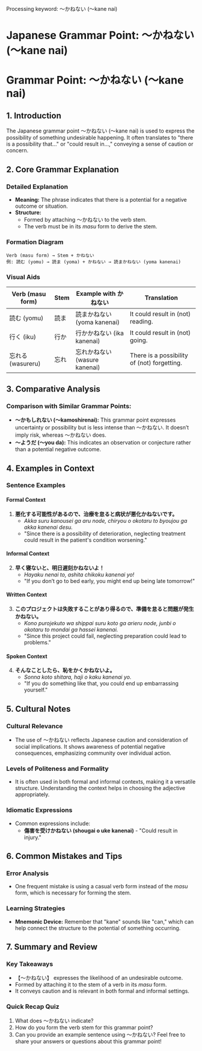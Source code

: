 Processing keyword: ～かねない (〜kane nai)
# Japanese Grammar Point: ～かねない (〜kane nai)
# Grammar Point: ～かねない (〜kane nai)
## 1. Introduction
The Japanese grammar point ～かねない (〜kane nai) is used to express the possibility of something undesirable happening. It often translates to "there is a possibility that..." or "could result in...," conveying a sense of caution or concern.
## 2. Core Grammar Explanation
### Detailed Explanation
- **Meaning:** The phrase indicates that there is a potential for a negative outcome or situation.
- **Structure:** 
  - Formed by attaching ～かねない to the verb stem. 
  - The verb must be in its *masu* form to derive the stem.
### Formation Diagram
```
Verb (masu form) → Stem + かねない
例: 読む (yomu) → 読ま (yoma) + かねない → 読まかねない (yoma kanenai)
```
### Visual Aids
| Verb (masu form) | Stem  | Example with かねない          | Translation                      |
|-------------------|-------|-------------------------------|----------------------------------|
| 読む (yomu)       | 読ま  | 読まかねない (yoma kanenai) | It could result in (not) reading. |
| 行く (iku)        | 行か  | 行かかねない (ika kanenai)  | It could result in (not) going.   |
| 忘れる (wasureru) | 忘れ  | 忘れかねない (wasure kanenai)| There is a possibility of (not) forgetting.|
## 3. Comparative Analysis
### Comparison with Similar Grammar Points:
- **～かもしれない (〜kamoshirenai):** This grammar point expresses uncertainty or possibility but is less intense than ～かねない. It doesn’t imply risk, whereas ～かねない does.
- **～ようだ (〜you da):** This indicates an observation or conjecture rather than a potential negative outcome.
## 4. Examples in Context
### Sentence Examples
#### Formal Context
1. **悪化する可能性があるので、治療を怠ると病状が悪化かねないです。**
   - *Akka suru kanousei ga aru node, chiryou o okotaru to byoujou ga akka kanenai desu.*
   - "Since there is a possibility of deterioration, neglecting treatment could result in the patient's condition worsening."
#### Informal Context
2. **早く寝ないと、明日遅刻かねないよ！**
   - *Hayaku nenai to, ashita chikoku kanenai yo!*
   - "If you don’t go to bed early, you might end up being late tomorrow!"
#### Written Context
3. **このプロジェクトは失敗することがあり得るので、準備を怠ると問題が発生かねない。**
   - *Kono purojekuto wa shippai suru koto ga arieru node, junbi o okotaru to mondai ga hassei kanenai.*
   - "Since this project could fail, neglecting preparation could lead to problems."
#### Spoken Context
4. **そんなことしたら、恥をかくかねないよ。**
   - *Sonna koto shitara, haji o kaku kanenai yo.*
   - "If you do something like that, you could end up embarrassing yourself."
## 5. Cultural Notes
### Cultural Relevance
- The use of ～かねない reflects Japanese caution and consideration of social implications. It shows awareness of potential negative consequences, emphasizing community over individual action.
### Levels of Politeness and Formality
- It is often used in both formal and informal contexts, making it a versatile structure. Understanding the context helps in choosing the adjective appropriately.
### Idiomatic Expressions
- Common expressions include:
  - **傷害を受けかねない (shougai o uke kanenai)** - "Could result in injury."
  
## 6. Common Mistakes and Tips
### Error Analysis
- One frequent mistake is using a casual verb form instead of the *masu* form, which is necessary for forming the stem.
### Learning Strategies
- **Mnemonic Device:** Remember that "kane" sounds like "can," which can help connect the structure to the potential of something occurring.
## 7. Summary and Review
### Key Takeaways
- 【〜かねない】 expresses the likelihood of an undesirable outcome.
- Formed by attaching it to the stem of a verb in its *masu* form.
- It conveys caution and is relevant in both formal and informal settings.
### Quick Recap Quiz
1. What does ～かねない indicate?
2. How do you form the verb stem for this grammar point?
3. Can you provide an example sentence using ～かねない? 
Feel free to share your answers or questions about this grammar point!
